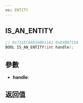 ```yaml
---
ns: ENTITY
---
```

## IS_AN_ENTITY

```c
// 0x731EC8A916BD11A1 0xD4B9715A
BOOL IS_AN_ENTITY(int handle);
```


## 參數
* **handle**: 

## 返回值

